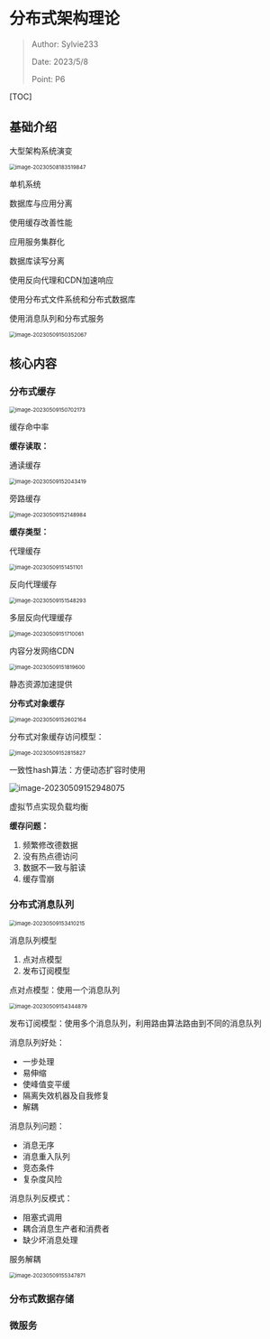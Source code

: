 # 分布式架构理论

> Author: Sylvie233
>
> Date: 2023/5/8
>
> Point: P6



[TOC]

## 基础介绍

大型架构系统演变

<img src="分布式架构理论.assets/image-20230508183519847.png" alt="image-20230508183519847" style="zoom:67%;" />

单机系统

数据库与应用分离

使用缓存改善性能

应用服务集群化

数据库读写分离

使用反向代理和CDN加速响应

使用分布式文件系统和分布式数据库

使用消息队列和分布式服务

<img src="分布式架构理论.assets/image-20230509150352067.png" alt="image-20230509150352067" style="zoom:67%;" />









## 核心内容

### 分布式缓存

<img src="分布式架构理论.assets/image-20230509150702173.png" alt="image-20230509150702173" style="zoom:67%;" />

缓存命中率



**缓存读取：**

通读缓存

<img src="分布式架构理论.assets/image-20230509152043419.png" alt="image-20230509152043419" style="zoom:67%;" />



旁路缓存

<img src="分布式架构理论.assets/image-20230509152148984.png" alt="image-20230509152148984" style="zoom:67%;" />





**缓存类型：**

代理缓存

<img src="分布式架构理论.assets/image-20230509151451101.png" alt="image-20230509151451101" style="zoom:67%;" />



反向代理缓存

<img src="分布式架构理论.assets/image-20230509151548293.png" alt="image-20230509151548293" style="zoom:67%;" />

多层反向代理缓存

<img src="分布式架构理论.assets/image-20230509151710061.png" alt="image-20230509151710061" style="zoom:67%;" />



内容分发网络CDN

<img src="分布式架构理论.assets/image-20230509151819600.png" alt="image-20230509151819600" style="zoom:67%;" />

静态资源加速提供







**分布式对象缓存**

<img src="分布式架构理论.assets/image-20230509152602164.png" alt="image-20230509152602164" style="zoom:67%;" />

分布式对象缓存访问模型：

<img src="分布式架构理论.assets/image-20230509152815827.png" alt="image-20230509152815827" style="zoom:67%;" />

一致性hash算法：方便动态扩容时使用

![image-20230509152948075](分布式架构理论.assets/image-20230509152948075.png)

虚拟节点实现负载均衡









**缓存问题：**

1. 频繁修改德数据
2. 没有热点德访问
3. 数据不一致与脏读
4. 缓存雪崩





### 分布式消息队列

<img src="分布式架构理论.assets/image-20230509153410215.png" alt="image-20230509153410215" style="zoom:67%;" />



消息队列模型

1. 点对点模型
2. 发布订阅模型



点对点模型：使用一个消息队列

<img src="分布式架构理论.assets/image-20230509154344879.png" alt="image-20230509154344879" style="zoom:67%;" />



发布订阅模型：使用多个消息队列，利用路由算法路由到不同的消息队列



消息队列好处：

- 一步处理
- 易伸缩
- 使峰值变平缓
- 隔离失效机器及自我修复
- 解耦



消息队列问题：

- 消息无序
- 消息重入队列
- 竞态条件
- 复杂度风险



消息队列反模式：

- 阻塞式调用
- 耦合消息生产者和消费者
- 缺少坏消息处理











服务解耦

<img src="分布式架构理论.assets/image-20230509155347871.png" alt="image-20230509155347871" style="zoom:67%;" />





### 分布式数据存储















### 微服务

















